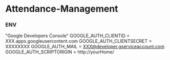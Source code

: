# Attendance-Management

### ENV
  
"Google Developers Console"
  GOOGLE_AUTH_CLIENTID     = XXX.apps.googleusercontent.com
  GOOGLE_AUTH_CLIENTSECRET = XXXXXXXX
  GOOGLE_AUTH_MAIL         = XXX@developer.gserviceaccount.com
  GOOGLE_AUTH_SCRIPTORIGIN = http://yourHome/
